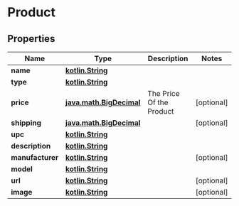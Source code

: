 # Product

## Properties
Name | Type | Description | Notes
------------ | ------------- | ------------- | -------------
**name** | [**kotlin.String**](.md) |  | 
**type** | [**kotlin.String**](.md) |  | 
**price** | [**java.math.BigDecimal**](java.math.BigDecimal.md) | The Price Of the Product |  [optional]
**shipping** | [**java.math.BigDecimal**](java.math.BigDecimal.md) |  |  [optional]
**upc** | [**kotlin.String**](.md) |  | 
**description** | [**kotlin.String**](.md) |  | 
**manufacturer** | [**kotlin.String**](.md) |  |  [optional]
**model** | [**kotlin.String**](.md) |  | 
**url** | [**kotlin.String**](.md) |  |  [optional]
**image** | [**kotlin.String**](.md) |  |  [optional]
